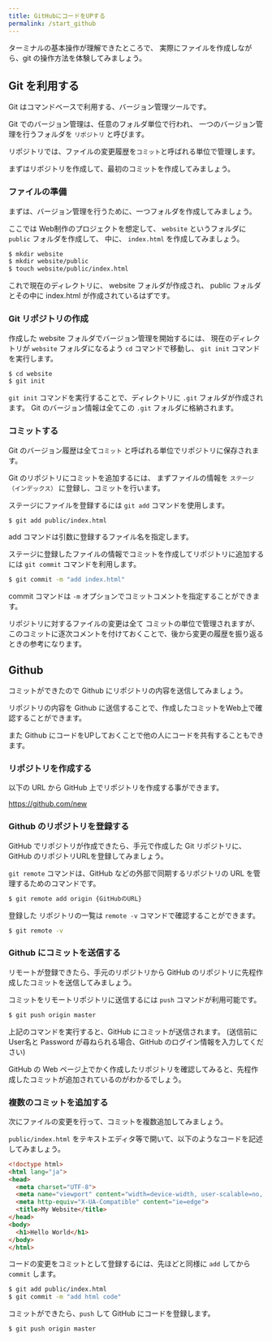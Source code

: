 ```yaml
---
title: GitHubにコードをUPする
permalink: /start_github
---
```


ターミナルの基本操作が理解できたところで、
実際にファイルを作成しながら、git の操作方法を体験してみましょう。

## Git を利用する

Git はコマンドベースで利用する、バージョン管理ツールです。

Git でのバージョン管理は、任意のフォルダ単位で行われ、
一つのバージョン管理を行うフォルダを `リポジトリ` と呼びます。

リポジトリでは、ファイルの変更履歴を`コミット`と呼ばれる単位で管理します。

まずはリポジトリを作成して、最初のコミットを作成してみましょう。

### ファイルの準備

まずは、バージョン管理を行うために、一つフォルダを作成してみましょう。

ここでは Web制作のプロジェクトを想定して、
`website` というフォルダに `public` フォルダを作成して、
中に、 `index.html` を作成してみましょう。

```bash
$ mkdir website
$ mkdir website/public
$ touch website/public/index.html
```

これで現在のディレクトリに、 website フォルダが作成され、
public フォルダとその中に index.html が作成されているはずです。

### Git リポジトリの作成

作成した website フォルダでバージョン管理を開始するには、
現在のディレクトリが `website` フォルダになるよう `cd` コマンドで移動し、
`git init` コマンドを実行します。

```bash
$ cd website
$ git init 
```

`git init` コマンドを実行することで、ディレクトリに `.git` フォルダが作成されます。
Git のバージョン情報は全てこの `.git` フォルダに格納されます。

### コミットする

Git のバージョン履歴は全て`コミット` と呼ばれる単位でリポジトリに保存されます。

Git のリポジトリにコミットを追加するには、
まずファイルの情報を `ステージ（インデックス）` に登録し、コミットを行います。

ステージにファイルを登録するには `git add` コマンドを使用します。

```bash
$ git add public/index.html
```

add コマンドは引数に登録するファイル名を指定します。

ステージに登録したファイルの情報でコミットを作成してリポジトリに追加するには `git commit` コマンドを利用します。

```bash
$ git commit -m "add index.html"
```

commit コマンドは `-m` オプションでコミットコメントを指定することができます。

リポジトリに対するファイルの変更は全て コミットの単位で管理されますが、
このコミットに逐次コメントを付けておくことで、後から変更の履歴を振り返るときの参考になります。

## Github 

コミットができたので Github にリポジトリの内容を送信してみましょう。

リポジトリの内容を Github に送信することで、作成したコミットをWeb上で確認することができます。

また Github にコードをUPしておくことで他の人にコードを共有することもできます。

### リポジトリを作成する

以下の URL から GitHub 上でリポジトリを作成する事ができます。

https://github.com/new

### Github のリポジトリを登録する

GitHub でリポジトリが作成できたら、手元で作成した Git リポジトリに、
GitHub のリポジトリURLを登録してみましょう。 

`git remote` コマンドは、GitHub などの外部で同期するリポジトリの URL を管理するためのコマンドです。

```bash
$ git remote add origin {GitHubのURL}
```

登録した リポジトリの一覧は `remote -v` コマンドで確認することができます。

```bash
$ git remote -v
```

### Github にコミットを送信する

リモートが登録できたら、手元のリポジトリから GitHub のリポジトリに先程作成したコミットを送信してみましょう。

コミットをリモートリポジトリに送信するには `push` コマンドが利用可能です。

```bash
$ git push origin master
```

上記のコマンドを実行すると、GitHub にコミットが送信されます。
(送信前に User名と Password が尋ねられる場合、GitHub のログイン情報を入力してください)

GitHub の Web ページ上でかく作成したリポジトリを確認してみると、先程作成したコミットが追加されているのがわかるでしょう。

### 複数のコミットを追加する

次にファイルの変更を行って、コミットを複数追加してみましょう。

`public/index.html` をテキストエディタ等で開いて、以下のようなコードを記述してみましょう。

```html
<!doctype html>
<html lang="ja">
<head>
  <meta charset="UTF-8">
  <meta name="viewport" content="width=device-width, user-scalable=no, initial-scale=1.0, maximum-scale=1.0, minimum-scale=1.0">
  <meta http-equiv="X-UA-Compatible" content="ie=edge">
  <title>My Website</title>
</head>
<body>
  <h1>Hello World</h1>
</body>
</html>
```

コードの変更をコミットとして登録するには、先ほどと同様に `add` してから `commit` します。

```bash
$ git add public/index.html
$ git commit -m "add html code"
```

コミットができたら、`push` して GitHub にコードを登録します。

```bash
$ git push origin master
```
